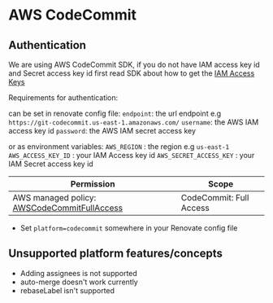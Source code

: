 # AWS CodeCommit

## Authentication

We are using AWS CodeCommit SDK,
if you do not have IAM access key id and Secret access key id
first read SDK about how to get the [IAM Access Keys](https://docs.aws.amazon.com/IAM/latest/UserGuide/id_credentials_access-keys.html)

Requirements for authentication:

can be set in renovate config file:
`endpoint`: the url endpoint e.g `https://git-codecommit.us-east-1.amazonaws.com/`
`username`: the AWS IAM access key id
`password`: the AWS IAM secret access key

or as environment variables:
`AWS_REGION` : the region e.g `us-east-1`
`AWS_ACCESS_KEY_ID` : your IAM Access key id
`AWS_SECRET_ACCESS_KEY` : your IAM Secret access key id

| Permission                                                                                                                                               | Scope                   |
| -------------------------------------------------------------------------------------------------------------------------------------------------------- | ----------------------- |
| AWS managed policy: [AWSCodeCommitFullAccess](https://docs.aws.amazon.com/codecommit/latest/userguide/security-iam-awsmanpol.html#managed-policies-full) | CodeCommit: Full Access |

- Set `platform=codecommit` somewhere in your Renovate config file

## Unsupported platform features/concepts

- Adding assignees is not supported
- auto-merge doesn't work currently
- rebaseLabel isn't supported
